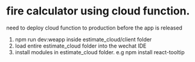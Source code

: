 # fire calculator using cloud function.
need to deploy cloud function to production before the app is released
1. npm run dev:weapp inside estimate_cloud/client folder
2. load entire estimate_cloud folder into the wechat IDE
3. install modules in estimate_cloud folder. e.g npm install react-tooltip
